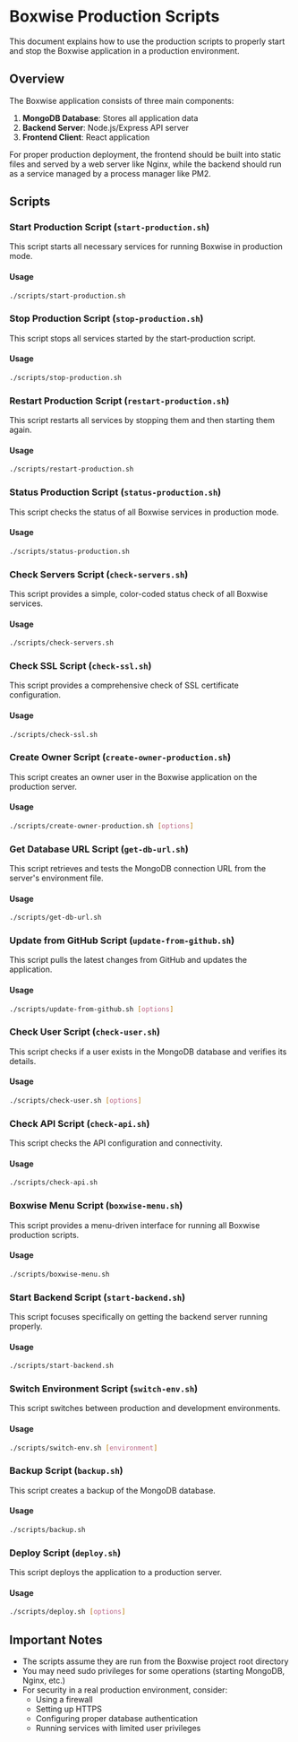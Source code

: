 # Boxwise Production Scripts

This document explains how to use the production scripts to properly start and stop the Boxwise application in a production environment.

## Overview

The Boxwise application consists of three main components:

1. **MongoDB Database**: Stores all application data
2. **Backend Server**: Node.js/Express API server
3. **Frontend Client**: React application

For proper production deployment, the frontend should be built into static files and served by a web server like Nginx, while the backend should run as a service managed by a process manager like PM2.

## Scripts

### Start Production Script (`start-production.sh`)

This script starts all necessary services for running Boxwise in production mode.

#### Usage

```bash
./scripts/start-production.sh
```

### Stop Production Script (`stop-production.sh`)

This script stops all services started by the start-production script.

#### Usage

```bash
./scripts/stop-production.sh
```

### Restart Production Script (`restart-production.sh`)

This script restarts all services by stopping them and then starting them again.

#### Usage

```bash
./scripts/restart-production.sh
```

### Status Production Script (`status-production.sh`)

This script checks the status of all Boxwise services in production mode.

#### Usage

```bash
./scripts/status-production.sh
```

### Check Servers Script (`check-servers.sh`)

This script provides a simple, color-coded status check of all Boxwise services.

#### Usage

```bash
./scripts/check-servers.sh
```

### Check SSL Script (`check-ssl.sh`)

This script provides a comprehensive check of SSL certificate configuration.

#### Usage

```bash
./scripts/check-ssl.sh
```

### Create Owner Script (`create-owner-production.sh`)

This script creates an owner user in the Boxwise application on the production server.

#### Usage

```bash
./scripts/create-owner-production.sh [options]
```

### Get Database URL Script (`get-db-url.sh`)

This script retrieves and tests the MongoDB connection URL from the server's environment file.

#### Usage

```bash
./scripts/get-db-url.sh
```

### Update from GitHub Script (`update-from-github.sh`)

This script pulls the latest changes from GitHub and updates the application.

#### Usage

```bash
./scripts/update-from-github.sh [options]
```

### Check User Script (`check-user.sh`)

This script checks if a user exists in the MongoDB database and verifies its details.

#### Usage

```bash
./scripts/check-user.sh [options]
```

### Check API Script (`check-api.sh`)

This script checks the API configuration and connectivity.

#### Usage

```bash
./scripts/check-api.sh
```

### Boxwise Menu Script (`boxwise-menu.sh`)

This script provides a menu-driven interface for running all Boxwise production scripts.

#### Usage

```bash
./scripts/boxwise-menu.sh
```

### Start Backend Script (`start-backend.sh`)

This script focuses specifically on getting the backend server running properly.

#### Usage

```bash
./scripts/start-backend.sh
```

### Switch Environment Script (`switch-env.sh`)

This script switches between production and development environments.

#### Usage

```bash
./scripts/switch-env.sh [environment]
```

### Backup Script (`backup.sh`)

This script creates a backup of the MongoDB database.

#### Usage

```bash
./scripts/backup.sh
```

### Deploy Script (`deploy.sh`)

This script deploys the application to a production server.

#### Usage

```bash
./scripts/deploy.sh [options]
```

## Important Notes

- The scripts assume they are run from the Boxwise project root directory
- You may need sudo privileges for some operations (starting MongoDB, Nginx, etc.)
- For security in a real production environment, consider:
  - Using a firewall
  - Setting up HTTPS
  - Configuring proper database authentication
  - Running services with limited user privileges
